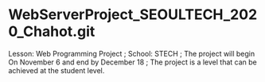 # WebServerProject_SEOULTECH_2020_Chahot.git
Lesson: Web Programming Project ;
School: STECH ;
The project will begin On November 6 and end by December 18 ;
The project is a level that can be achieved at the student level.
